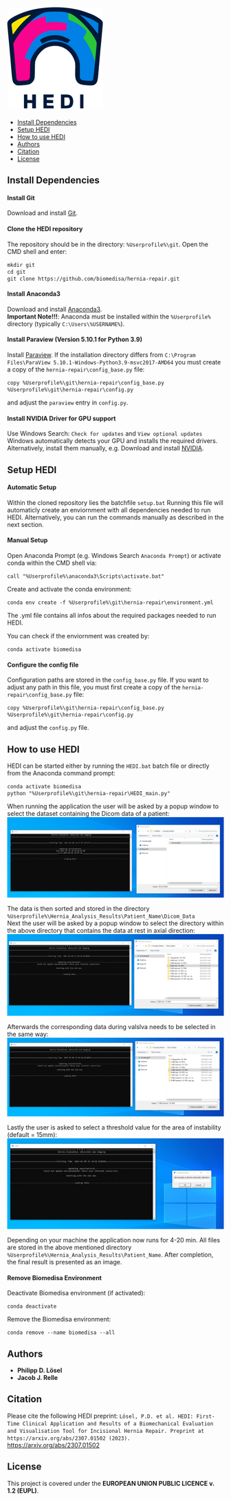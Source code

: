 <img src="res/hedi_logo.svg" alt="hedi" width="223" height="236"></img>
-----------
- [Install Dependencies](#install-dependencies)
- [Setup HEDI](#setup-hedi)
- [How to use HEDI](#how-to-use-hedi)
- [Authors](#authors)
- [Citation](#citation)
- [License](#license)
## __Install Dependencies__

#### __Install Git__
Download and install [Git](https://github.com/git-for-windows/git/releases/download/v2.45.1.windows.1/Git-2.45.1-64-bit.exe).

#### __Clone the HEDI repository__
The repository should be in the directory: `%Userprofile%\git`. Open the CMD shell and enter:
```
mkdir git
cd git
git clone https://github.com/biomedisa/hernia-repair.git
```

#### __Install Anaconda3__
Download and install [Anaconda3](https://repo.anaconda.com/archive/).  
**Important Note!!!**: Anaconda must be installed within the `%Userprofile%` directory (typically `C:\Users\%USERNAME%`).

#### __Install Paraview (Version 5.10.1 for Python 3.9)__
Install [Paraview](https://www.paraview.org/download/). If the installation directory differs from `C:\Program Files\ParaView 5.10.1-Windows-Python3.9-msvc2017-AMD64` you must create a copy of the `hernia-repair\config_base.py` file:
```
copy %Userprofile%\git\hernia-repair\config_base.py %Userprofile%\git\hernia-repair\config.py
```
and adjust the `paraview` entry in `config.py`.

#### __Install NVIDIA Driver for GPU support__
Use Windows Search: `Check for updates` and `View optional updates`  
Windows automatically detects your GPU and installs the required drivers.  
Alternatively, install them manually, e.g. Download and install [NVIDIA](https://www.nvidia.com/Download/Find.aspx?lang=en-us).

## __Setup HEDI__

#### __Automatic Setup__
Within the cloned repository lies the batchfile `setup.bat`
Running this file will automaticly create an enviornment 
with all dependencies needed to run HEDI.
Alternatively, you can run the commands manually as described in the next section.

#### __Manual Setup__
Open Anaconda Prompt (e.g. Windows Search `Anaconda Prompt`)
or activate conda within the CMD shell via:
```
call "%Userprofile%\anaconda3\Scripts\activate.bat"
```
Create and activate the conda environment:
```
conda env create -f %Userprofile%\git\hernia-repair\environment.yml
```
The .yml file contains all infos about the required packages
needed to run HEDI.

You can check if the enviornment was created by:
```
conda activate biomedisa
```

#### __Configure the config file__
Configuration paths are stored in the `config_base.py` file. If you want to adjust any path in this file, you must first create a copy of the `hernia-repair\config_base.py` file:
```
copy %Userprofile%\git\hernia-repair\config_base.py %Userprofile%\git\hernia-repair\config.py
```
and adjust the `config.py` file.

## __How to use HEDI__
HEDI can be started either by running the `HEDI.bat` batch file or directly from the Anaconda command prompt:
```
conda activate biomedisa
python "%Userprofile%\git\hernia-repair\HEDI_main.py"
```
When running the application the user will be asked by a popup window to select the dataset containing the Dicom data of a patient:
![Alt Text](res/SelectDataset.png)

The data is then sorted and stored in the directory `%Userprofile%\Hernia_Analysis_Results\Patient_Name\Dicom_Data`  
Next the user will be asked by a popup window to select the directory within the above directory that contains the data at rest in axial direction:
![Alt Text](res/SelectRest.png)

Afterwards the corresponding data during valslva needs to be selected in the same way:
![Alt Text](res/SelectValsalva.png)

Lastly the user is asked to select a threshold value for the area of instability (default = 15mm):
![Alt Text](res/SelectThreshold.png)

Depending on your machine the application now runs for 4-20 min. All files are stored in the above mentioned directory `%Userprofile%\Hernia_Analysis_Results\Patient_Name`. After completion, the final result is presented as an image.

#### Remove Biomedisa Environment
Deactivate Biomedisa environment (if activated):
```
conda deactivate
```
Remove the Biomedisa environment:
```
conda remove --name biomedisa --all
```

## Authors
* **Philipp D. Lösel**
* **Jacob J. Relle**

## Citation
Please cite the following HEDI preprint:
`Lösel, P.D. et al. HEDI: First-Time Clinical Application and Results of a Biomechanical Evaluation and Visualisation Tool for Incisional Hernia Repair. Preprint at https://arxiv.org/abs/2307.01502 (2023).` https://arxiv.org/abs/2307.01502

## License
This project is covered under the **EUROPEAN UNION PUBLIC LICENCE v. 1.2 (EUPL)**.

